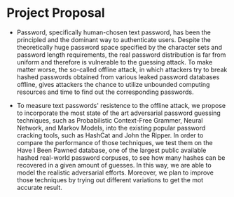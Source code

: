 # Project Proposal 

- Password, specifically human-chosen text password, has been the principled and the dominant way to authenticate users. Despite the theoretically huge password space specified by the character sets and password length requirements, the real password distribution is far from uniform and therefore is vulnerable to the guessing attack. To make matter worse, the so-called offline attack, in which attackers try to break hashed passwords obtained from various leaked password databases offline, gives attackers the chance to utilize unbounded computing resources and time to find out the corresponding passwords.   

- To measure text passwords' resistence to the offline attack, we propose to incorporate the most state of the art adversarial password guessing techniques, such as Probabilistic Context-Free Grammer, Neural Network, and Markov Models, into the existing popular password cracking tools, such as HashCat and John the Ripper. In order to compare the performance of those techniques, we test them on the Have I Been Pawned database, one of the largest public available hashed real-world password corpuses, to see how many hashes can be recovered in a given amount of guesses. In this way, we are able to model the realistic adversarial efforts. Moreover, we plan to improve those techniques by trying out different variations to get the mot accurate result.